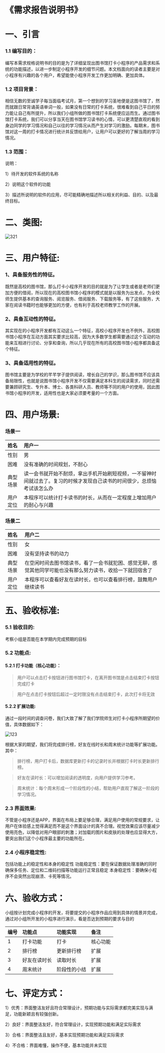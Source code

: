 # 《需求报告说明书》

# 一、引言

### 1.1 编写目的：


编写本需求规格说明书的目的是为了详细呈现出图书馆打卡小程序的产品需求和系统的功能描述，以进一步制定小程序开发的细节问题。本文档面向的读者主要是对小程序有兴趣的各个用户，希望能使小程序开发工作更加明确、更加具体。

### 1.2 项目背景：  

相信无数的至诚学子每当面临考试月，第一个想到的学习圣地便是这图书馆了，然而就跟日常背诵英语单词一般，如果没有日常的打卡系统，很难看到自己平日的努力能让自己有所提升，所以我们小组所做的图书馆打卡系统便应运而生。通过图书馆打卡系统，我们可以分享当天在图书馆学习读书的心情，可以更清楚直观的看到身边同学的学习情况和自己以往的学习情况从而产生对学习的激励。每期末，图书馆对这一周的打卡情况进行统计并反馈给用户，让用户可以更好的了解当周的学习情况。

### 1.3 范围：  

说明： 

1）待开发的软件系统的名称  

2）说明这个软件的功能  

3）描述所说明的软件的应用，尽可能精确地描述所以相关的利益、目的、以及最终目标。  


# 二、类图:  

![321](https://user-images.githubusercontent.com/45071332/115143512-6243d900-a07a-11eb-8658-5d153bf475bd.png)


# 三、用户特征:  

### 1、具备服务性的特征。  

既然是高校的图书馆，那么打卡小程序开发的目的就是为了让学生或者是老师们更加方便的借阅，所以现在的高校图书馆小程序的模式就是以服务为出发点，为全校师生提供基本的查询服务、阅览服务、借阅服务、下载服务等，有了这些服务，大家在阅读书籍时也能够更加的方便，也有利于高校老师教学工作的开展。

### 2、具备互动性的特征。  

其实现在的小程序开发都有互动这么一个特征，高校小程序开发也不例外，高校图书馆小程序在互动方面其实要求比较高，因为大多数学生都需要通过这个互动的功能来互相进行讨论、分享和查询，所以几乎现在所有的高校图书馆小程序都具备这个特征。

### 3、具备适用性的特征。  

图书馆主要是为学校的芊芊学子提供阅读，增长自己的学识，那么图书馆不应该具备局限性，也就是说图书馆小程序开发不仅需要满足本科生的阅读需求，同时还需要兼顾研究生、专升本、博士、各类科研人员、教师等不同的用户的使用，因此图书馆小程序的开发，适用性也是大家必须要考量的一个方面。

# 四、用户场景:  

### 场景一  

| 姓名 | 用户一 | 
| :-----| :---- |
| 性别 | 男 | 
| 困难 | 没有准确的时间规划，不耐心 | 
| 典型场景 | 读一会书就开始不耐烦，拿出手机开始刷短视频，一不留神时间就过去了。复习的时候才发现自己读书的时间很少，总烦恼考试该怎么办 | 
| 用户定位 | 本程序可以统计打卡读书的时长，从而在一定程度上增加用户的耐心与兴趣 | 

### 场景二  

| 姓名 | 用户二 | 
| :-----| :---- |
| 性别 | 女 | 
| 困难 | 没有坚持读书的动力 | 
| 典型场景 | 在空闲时间去图书馆读书，看了一会书就犯困、感觉无聊，感觉其他同学可能也没有那么努力读书，收拾一下就回宿舍了 | 
| 用户定位 | 本程序可以查看好友在读时长，也可以查看排行榜，鼓舞用户继续读书 | 

# 五、验收标准:  

### 5.1 验收目的:

考察小组是否能在本学期内完成预期的目标

### 5.2 功能点:  

#### 5.2.1 打卡功能（核心功能）：  

> 用户可以点击打卡按钮进行图书馆打卡，在离开图书馆是点击结束打卡按钮完成打卡  

> 用户在点击打卡按钮后超过一定时限没有点击结束打卡，此次打卡将无效  

  
#### 5.2.2 扩展功能:  

通过一段时间的调查问卷，我们大致了解了我们学院师生对打卡小程序所期望的价值，具体数据如下：  

![123](https://user-images.githubusercontent.com/45071332/115142599-47bb3100-a075-11eb-8bb0-01ec2969f858.png)


根据大家的期望，我们将完成排行榜，好友在线时长和周末统计功能等扩展功能。其中：  

> 排行榜，用户打卡后，数据库更新打卡的记录时长并根据打卡时长更新排行榜。  
	
> 好友在读时长：可以增加阅读的透明度，向用户提供学习参考。  

> 周末统计：每个周末形成一个阶段性的小结，帮助用户直观了解这一阶段的学习情况。  



### 2.3 界面效果:  

不管是小程序还是APP，界面在布局上要足够合理，满足用户使用的常规要求，让用户在体验感上觉得满足而不是这个界面设计的真不合理。视觉效果应该尽量减少使用亮色，以降低对用户眼部的刺激；对加载的图片和皮肤的处理也应显得大方，要突出我们这个小程序最主要的功能所在。

### 2.4 小程序稳定性:  

包括功能上的稳定性和本身的稳定性
功能稳定性：要在保证数据处理准确的同时确保多任务、定位和二维码扫描等功能运行正常且稳定
本身稳定性：要确保小程序不会突然出现崩溃、卡死等情况。

# 六、验收方式：  

小组按计划完成小程序的开发，将要提交的小程序作品应用到具体的情景并完成，通过对小组所开发的小程序进行演示，看是否达到预期的要求与目的  

| 编号 | 功能点 | 功能实现 |备注 |
| :-----| :---- | :---- | :---- |
| 1 | 打卡功能 | 打卡 |核心功能 |
| 2 |排行榜  | 更新排行榜 |扩展|
| 3 | 好友在读时长 | 读取时长 |扩展 |
| 4 | 周末统计 | 阶段性的小结 |扩展 |

# 七、评定方式：

1）优秀：界面整洁友好且符合常理设计，预期功能与实际需求都完美实现与满足，功能新颖且有较强创新。  

2）良好：界面整洁友好，符合常理设计，实现预期功能和满足实际需求  

3）合格：界面整洁且友好，基本实现预期功能和满足实际需求  

4）不合格：界面难懂，操作不便，基本功能并未实现  
